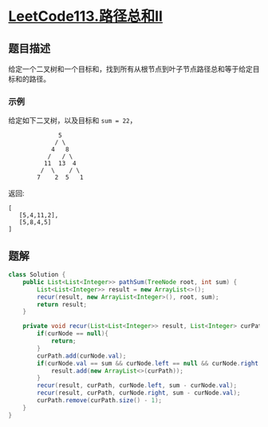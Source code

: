 # [LeetCode113.路径总和II](https://leetcode-cn.com/problems/path-sum-ii/)
## 题目描述
给定一个二叉树和一个目标和，找到所有从根节点到叶子节点路径总和等于给定目标和的路径。

### 示例
给定如下二叉树，以及目标和 `sum = 22`，
```
              5
             / \
            4   8
           /   / \
          11  13  4
         /  \    / \
        7    2  5   1
```
返回:
```
[
   [5,4,11,2],
   [5,8,4,5]
]
```
## 题解
```java
class Solution {
    public List<List<Integer>> pathSum(TreeNode root, int sum) {
        List<List<Integer>> result = new ArrayList<>();
        recur(result, new ArrayList<Integer>(), root, sum);
        return result;
    }

    private void recur(List<List<Integer>> result, List<Integer> curPath, TreeNode curNode, int sum){
        if(curNode == null){
            return;
        }
        curPath.add(curNode.val);
        if(curNode.val == sum && curNode.left == null && curNode.right == null){
            result.add(new ArrayList<>(curPath));
        }
        recur(result, curPath, curNode.left, sum - curNode.val);
        recur(result, curPath, curNode.right, sum - curNode.val);
        curPath.remove(curPath.size() - 1);
    }
}
```

